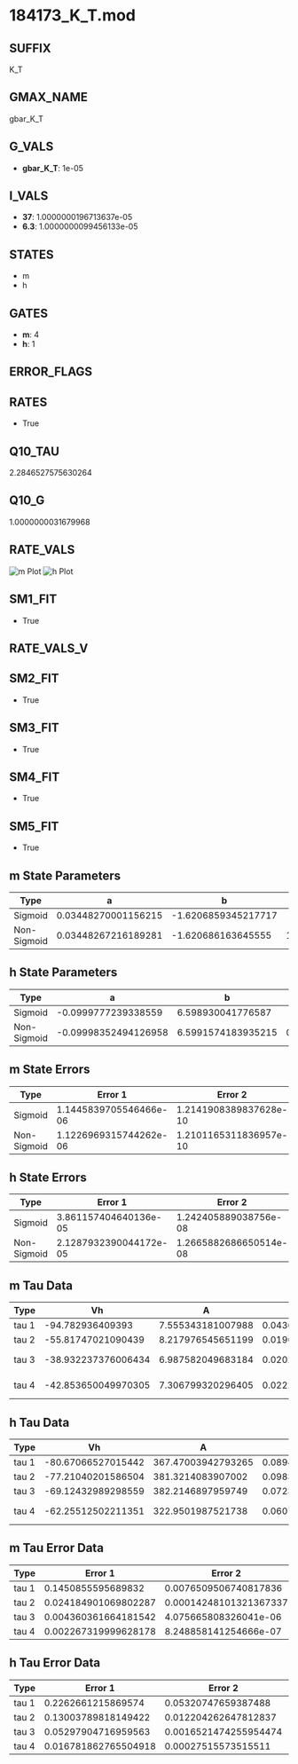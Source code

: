 # 184173_K_T.mod

## SUFFIX

K_T

## GMAX_NAME

gbar_K_T

## G_VALS

- **gbar_K_T**: 1e-05

## I_VALS

- **37**: 1.0000000196713637e-05
- **6.3**: 1.0000000099456133e-05

## STATES

- m
- h

## GATES

- **m**: 4
- **h**: 1

## ERROR_FLAGS


## RATES

- True

## Q10_TAU

2.2846527575630264

## Q10_G

1.0000000031679968

## RATE_VALS

![m Plot](/Users/pbozelos/Dropbox/icg-Chai-Panos/supermodels/output_markdown_files/K/184173_K_T.mod/images/m.png)
![h Plot](/Users/pbozelos/Dropbox/icg-Chai-Panos/supermodels/output_markdown_files/K/184173_K_T.mod/images/h.png)

## SM1_FIT

- True

## RATE_VALS_V

## SM2_FIT

- True

## SM3_FIT

- True

## SM4_FIT

- True

## SM5_FIT

- True

## m State Parameters

| Type | a | b | c | d |
| --- | --- | --- | --- | --- |
| Sigmoid | 0.03448270001156215 | -1.6206859345217717 |
| Non-Sigmoid | 0.03448267216189281 | -1.620686163645555 | 1.0000007629620018 | -7.134347243514896e-07 |

## h State Parameters

| Type | a | b | c | d |
| --- | --- | --- | --- | --- |
| Sigmoid | -0.0999777239338559 | 6.598930041776587 |
| Non-Sigmoid | -0.09998352494126958 | 6.5991574183935215 | 0.9999452732929328 | -3.4536593332328725e-06 |

## m State Errors

| Type | Error 1 | Error 2 | Error 3 |
| --- | --- | --- | --- |
| Sigmoid | 1.1445839705546466e-06 | 1.2141908389837628e-10 | 4.1163036866102313e-07 |
| Non-Sigmoid | 1.1226969315744262e-06 | 1.2101165311836957e-10 | 4.03759063316811e-07 |

## h State Errors

| Type | Error 1 | Error 2 | Error 3 |
| --- | --- | --- | --- |
| Sigmoid | 3.861157404640136e-05 | 1.242405889038756e-08 | 3.204711585043091e-05 |
| Non-Sigmoid | 2.1287932390044172e-05 | 1.2665882686650514e-08 | 1.766871339407282e-05 |

## m Tau Data

| Type | Vh | A | b1 | b2 | c1 | c2 | d1 | d2 | e1 | e2 |
| --- | --- | --- | --- | --- | --- | --- | --- | --- | --- | --- |
| tau 1 | -94.782936409393 | 7.555343181007988 | 0.043665670971658896 | 0.013642361043686895 |
| tau 2 | -55.81747021090439 | 8.217976545651199 | 0.019070248991253768 | 6.148808791816115e-05 | 0.03186170002416042 | -0.0001268507009704376 |
| tau 3 | -38.932237376006434 | 6.987582049683184 | 0.020219912065678868 | 0.0003598668925695962 | 3.343906879583678e-06 | 0.04499451178077039 | -0.0003767308719848596 | 1.0494784270379139e-06 |
| tau 4 | -42.853650049970305 | 7.306799320296405 | 0.022233989279885756 | 0.00041801365290456175 | 5.175555854185036e-06 | 1.679017637256835e-08 | 0.044342217975041155 | -0.00035693966002031604 | 9.444591894081727e-07 | 8.888706922143497e-11 |

## h Tau Data

| Type | Vh | A | b1 | b2 | c1 | c2 | d1 | d2 | e1 | e2 |
| --- | --- | --- | --- | --- | --- | --- | --- | --- | --- | --- |
| tau 1 | -80.67066527015442 | 367.47003942793265 | 0.08941699876089157 | 0.04343134033900994 |
| tau 2 | -77.21040201586504 | 381.3214083907002 | 0.09834346412705265 | 0.0012614034091512564 | 0.05980236564788974 | -0.0002676541796744955 |
| tau 3 | -69.12432989298559 | 382.2146897959749 | 0.07237346549555118 | 0.0020467463576656748 | 4.9309814985072875e-05 | 0.09450981329093337 | -0.0010071863348445882 | 3.281586984044065e-06 |
| tau 4 | -62.25512502211351 | 322.9501987521738 | 0.06073760596038883 | 0.003597627487351808 | 0.00013592116731840268 | 1.4476601361964466e-06 | 0.12666230591834854 | -0.0022329064950287977 | 1.6127074157937434e-05 | -4.072845937913777e-08 |

## m Tau Error Data

| Type | Error 1 | Error 2 | Error 3 |
| --- | --- | --- | --- |
| tau 1 | 0.1450855595689832 | 0.0076509506740817836 | 0.050565509029824006 |
| tau 2 | 0.024184901069802287 | 0.00014248101321367337 | 0.008428970030260182 |
| tau 3 | 0.004360361664181542 | 4.075665808326041e-06 | 0.0015196819570361011 |
| tau 4 | 0.002267319999628178 | 8.248858141254666e-07 | 0.0007902108952489369 |

## h Tau Error Data

| Type | Error 1 | Error 2 | Error 3 |
| --- | --- | --- | --- |
| tau 1 | 0.2262661215869574 | 0.05320747659387488 | 0.1460857720860094 |
| tau 2 | 0.13003789818149422 | 0.012204262647812837 | 0.08395727395267502 |
| tau 3 | 0.05297904716959563 | 0.0016521474255954474 | 0.03420523123775333 |
| tau 4 | 0.016781862765504918 | 0.00027515573515511 | 0.010834990947586717 |

